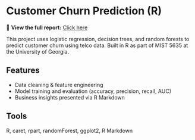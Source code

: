 # Customer Churn Prediction (R)

📄 **View the full report:** [Click here](https://clh15315.github.io/churn-prediction-r./)

This project uses logistic regression, decision trees, and random forests to predict customer churn using telco data. Built in R as part of MIST 5635 at the University of Georgia.

## Features
- Data cleaning & feature engineering
- Model training and evaluation (accuracy, precision, recall, AUC)
- Business insights presented via R Markdown

## Tools
R, caret, rpart, randomForest, ggplot2, R Markdown

